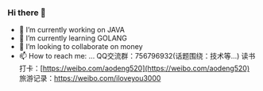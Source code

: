 ### Hi there 👋

<!--
**java-aodeng/java-aodeng** is a ✨ _special_ ✨ repository because its `README.md` (this file) appears on your GitHub profile.

Here are some ideas to get you started:

- 🔭 I’m currently working on ...
- 🌱 I’m currently learning ...
- 👯 I’m looking to collaborate on ...
- 🤔 I’m looking for help with ...
- 💬 Ask me about ...
- 📫 How to reach me: ...
- 😄 Pronouns: ...
- ⚡ Fun fact: ...
-->
- 🔭 I’m currently working on JAVA
- 🌱 I’m currently learning GOLANG
- 👯 I’m looking to collaborate on money
- 📫 How to reach me: ...
QQ交流群：756796932(话题围绕：技术等...)
读书打卡：[https://weibo.com/aodeng520](https://weibo.com/aodeng520)
旅游记录：https://weibo.com/iloveyou3000
